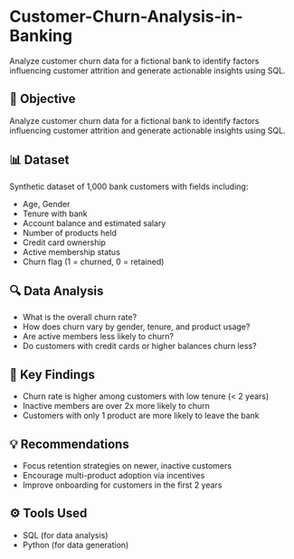 # Customer-Churn-Analysis-in-Banking
Analyze customer churn data for a fictional bank to identify factors influencing customer attrition and generate actionable insights using SQL.
## 🧠 Objective
Analyze customer churn data for a fictional bank to identify factors influencing customer attrition and generate actionable insights using SQL.

## 📊 Dataset
Synthetic dataset of 1,000 bank customers with fields including:
- Age, Gender
- Tenure with bank
- Account balance and estimated salary
- Number of products held
- Credit card ownership
- Active membership status
- Churn flag (1 = churned, 0 = retained)

## 🔍 Data Analysis
- What is the overall churn rate?
- How does churn vary by gender, tenure, and product usage?
- Are active members less likely to churn?
- Do customers with credit cards or higher balances churn less?

## 🧩 Key Findings
- Churn rate is higher among customers with low tenure (< 2 years)
- Inactive members are over 2x more likely to churn
- Customers with only 1 product are more likely to leave the bank

## 💡 Recommendations
- Focus retention strategies on newer, inactive customers
- Encourage multi-product adoption via incentives
- Improve onboarding for customers in the first 2 years

## ⚙️ Tools Used
- SQL (for data analysis)
- Python (for data generation)

